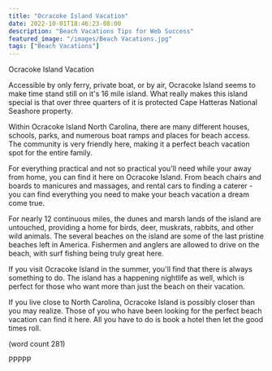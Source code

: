 ```yaml
---
title: "Ocracoke Island Vacation"
date: 2022-10-01T18:46:23-08:00
description: "Beach Vacations Tips for Web Success"
featured_image: "/images/Beach Vacations.jpg"
tags: ["Beach Vacations"]
---
```


Ocracoke Island Vacation

Accessible by only ferry, private boat, or by air,
Ocracoke Island seems to make time stand still on
it's 16 mile island.  What really makes this island
special is that over three quarters of it is protected
Cape Hatteras National Seashore property.

Within Ocracoke Island North Carolina, there are
many different houses, schools, parks, and numerous
boat ramps and places for beach access.  The community
is very friendly here, making it a perfect beach
vacation spot for the entire family.

For everything practical and not so practical you'll
need while your away from home, you can find it here
on Ocracoke Island.  From beach chairs and boards to
manicures and massages, and rental cars to finding a
caterer - you can find everything you need to make
your beach vacation a dream come true.

For nearly 12 continuous miles, the dunes and marsh
lands of the island are untouched, providing a home
for birds, deer, muskrats, rabbits, and other wild
animals.  The several beaches on the island are some 
of the last pristine beaches left in America.  Fishermen
and anglers are allowed to drive on the beach, with
surf fishing being truly great here.

If you visit Ocracoke Island in the summer, you'll
find that there is always something to do.  The
island has a happening nightlife as well, which
is perfect for those who want more than just the
beach on their vacation.

If you live close to North Carolina, Ocracoke Island
is possibly closer than you may realize.  Those of
you who have been looking for the perfect beach 
vacation can find it here.  All you have to do is 
book a hotel then let the good times roll.

(word count 281)

PPPPP
